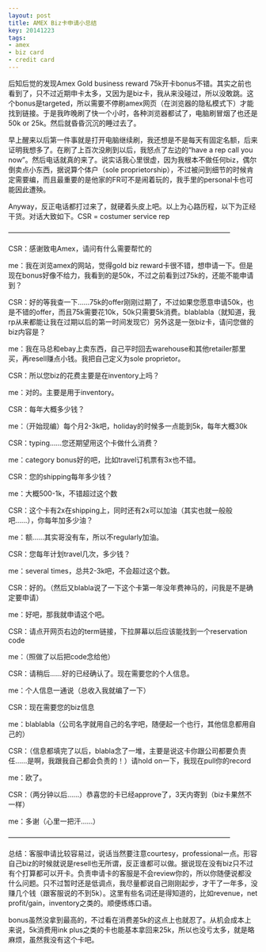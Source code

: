 ```yaml
---
layout: post
title: AMEX Biz卡申请小总结
key: 20141223
tags:
- amex
- biz card
- credit card
---
```


后知后觉的发现Amex Gold business reward 75k开卡bonus不错。其实之前也看到了，只不过近期申卡太多，又因为是biz卡，我从来没碰过，所以没敢跳。这个bonus是targeted，所以需要不停刷amex网页（在浏览器的隐私模式下）才能找到链接。于是我昨晚刷了快一个小时，各种浏览器都试了，电脑刷冒烟了也还是50k or 25k。然后就昏昏沉沉的睡过去了。

早上醒来以后第一件事就是打开电脑继续刷，我还想是不是每天有固定名额，后来证明我想多了。在刷了上百次没刷到以后，我怒点了左边的“have a rep call you now”。然后电话就真的来了。说实话我心里很虚，因为我根本不做任何biz，偶尔倒卖点小东西，据说算个体户（sole proprietorship），不过被问到细节的时候肯定需要编，而且最重要的是他家的FR可不是闹着玩的，我手里的personal卡也可能因此遭殃。

Anyway，反正电话都打过来了，就硬着头皮上吧。以上为心路历程，以下为正经干货。对话大致如下。CSR = costumer service rep

————————————————————————————————

CSR：感谢致电Amex，请问有什么需要帮忙的

me：我在浏览amex的网站，觉得gold biz reward卡很不错，想申请一下。但是现在bonus好像不给力，我看到的是50k，不过之前看到过75k的，还能不能申请到？

CSR：好的等我查一下……75k的offer刚刚过期了，不过如果您愿意申请50k，也是不错的offer，而且75k需要花10k，50k只需要5k消费。blablabla（就知道，我rp从来都能让我在过期以后的第一时间发现它）另外这是一张biz卡，请问您做的biz内容是？

me：我在马总和ebay上卖东西，自己平时回去warehouse和其他retailer那里买，再resell赚点小钱。我把自己定义为sole proprietor。

CSR：所以您biz的花费主要是在inventory上吗？

me：对的。主要是用于inventory。

CSR：每年大概多少钱？

me：（开始现编）每个月2-3k吧，holiday的时候多一点能到5k，每年大概30k

CSR：typing……您还期望用这个卡做什么消费？

me：category bonus好的吧，比如travel订机票有3x也不错。

CSR：您的shipping每年多少钱？

me：大概500-1k，不错超过这个数

CSR：这个卡有2x在shipping上，同时还有2x可以加油（其实也就一般般吧……），你每年加多少油？

me：额……其实哥没有车，所以不regularly加油。

CSR：您每年计划travel几次，多少钱？

me：several times，总共2-3k吧，不会超过这个数。

CSR：好的。（然后又blabla说了一下这个卡第一年没年费神马的，问我是不是确定要申请）

me：好吧，那我就申请这个吧。

CSR：请点开网页右边的term链接，下拉屏幕以后应该能找到一个reservation code

me：（照做了以后把code念给他）

CSR：请稍后……好的已经确认了。现在需要您的个人信息。

me：个人信息一通说（总收入我就编了一下）

CSR：现在需要您的biz信息

me：blablabla（公司名字就用自己的名字吧，随便起一个也行，其他信息都用自己的）

CSR：（信息都填完了以后，blabla念了一堆，主要是说这卡你跟公司都要负责任……是啊，我跟我自己都会负责的！）请hold on一下，我现在pull你的record

me：欧了。

CSR：（两分钟以后……）恭喜您的卡已经approve了，3天内寄到（biz卡果然不一样）

me：多谢（心里一把汗……）

————————————————————————————————

总结：客服申请比较容易过，说话当然要注意courtesy，professional一点。形容自己biz的时候就说是resell也无所谓，反正谁都可以做。据说现在没有biz只不过有个打算都可以开卡。负责申请卡的客服是不会review你的，所以你随便说都没什么问题。只不过暂时还是低调点，我尽量都说自己刚刚起步，才干了一年多，没赚几个钱（跟客服说的不到5k）。这里有些名词还是得知道的，比如revenue，net profit/gain，inventory之类的。顺便练练口语。

bonus虽然没拿到最高的，不过看在消费差5k的这点上也就忍了。从机会成本上来说，5k消费用ink plus之类的卡也能基本拿回来25k，所以也没亏太多，就是略麻烦，虽然我没有这个卡吧。